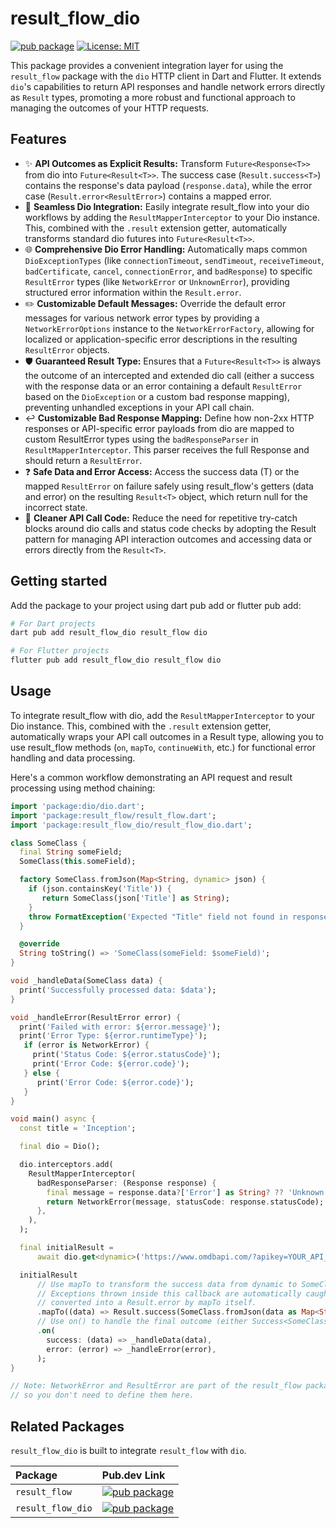 # result_flow_dio

[![pub package](https://img.shields.io/pub/v/result_flow_dio.svg)](https://pub.dev/packages/result_flow_dio) [![License: MIT](https://img.shields.io/badge/License-MIT-yellow.svg)](https://opensource.org/licenses/MIT)

This package provides a convenient integration layer for using the `result_flow` package with the `dio` HTTP client in Dart and Flutter. It extends `dio`'s capabilities to return API responses and handle network errors directly as `Result` types, promoting a more robust and functional approach to managing the outcomes of your HTTP requests.

## Features

- ✨ **API Outcomes as Explicit Results:** Transform `Future<Response<T>>` from dio into `Future<Result<T>>`. The success case (`Result.success<T>`) contains the response's data payload (`response.data`), while the error case (`Result.error<ResultError>`) contains a mapped error.
- 🔌 **Seamless Dio Integration:** Easily integrate result_flow into your dio workflows by adding the `ResultMapperInterceptor` to your Dio instance. This, combined with the `.result` extension getter, automatically transforms standard dio futures into `Future<Result<T>>`.
- 🌐 **Comprehensive Dio Error Handling:** Automatically maps common `DioExceptionTypes` (like `connectionTimeout`, `sendTimeout`, `receiveTimeout`, `badCertificate`, `cancel`, `connectionError`, and `badResponse`) to specific `ResultError` types (like `NetworkError` or `UnknownError`), providing structured error information within the `Result.error`.
- ✏️ **Customizable Default Messages:** Override the default error messages for various network error types by providing a `NetworkErrorOptions` instance to the `NetworkErrorFactory`, allowing for localized or application-specific error descriptions in the resulting `ResultError` objects.
- 🛡️ **Guaranteed Result Type:** Ensures that a `Future<Result<T>>` is always the outcome of an intercepted and extended dio call (either a success with the response data or an error containing a default `ResultError` based on the `DioException` or a custom bad response mapping), preventing unhandled exceptions in your API call chain.
- ↩️ **Customizable Bad Response Mapping:** Define how non-2xx HTTP responses or API-specific error payloads from dio are mapped to custom ResultError types using the `badResponseParser` in `ResultMapperInterceptor`. This parser receives the full Response and should return a `ResultError`.
- ❓ **Safe Data and Error Access:** Access the success data (T) or the mapped `ResultError` on failure safely using result_flow's getters (data and error) on the resulting `Result<T>` object, which return null for the incorrect state.
- 🧹 **Cleaner API Call Code:** Reduce the need for repetitive try-catch blocks around dio calls and status code checks by adopting the Result pattern for managing API interaction outcomes and accessing data or errors directly from the `Result<T>`.

## Getting started

Add the package to your project using dart pub add or flutter pub add:

```bash
# For Dart projects
dart pub add result_flow_dio result_flow dio

# For Flutter projects
flutter pub add result_flow_dio result_flow dio
```

## Usage

To integrate result_flow with dio, add the `ResultMapperInterceptor` to your Dio instance. This, combined with the `.result` extension getter, automatically wraps your API call outcomes in a Result type, allowing you to use result_flow methods (`on`, `mapTo`, `continueWith`, etc.) for functional error handling and data processing.

Here's a common workflow demonstrating an API request and result processing using method chaining:

```dart
import 'package:dio/dio.dart';
import 'package:result_flow/result_flow.dart';
import 'package:result_flow_dio/result_flow_dio.dart';

class SomeClass {
  final String someField;
  SomeClass(this.someField);

  factory SomeClass.fromJson(Map<String, dynamic> json) {
    if (json.containsKey('Title')) {
       return SomeClass(json['Title'] as String);
    }
    throw FormatException('Expected "Title" field not found in response');
  }

  @override
  String toString() => 'SomeClass(someField: $someField)';
}

void _handleData(SomeClass data) {
  print('Successfully processed data: $data');
}

void _handleError(ResultError error) {
  print('Failed with error: ${error.message}');
  print('Error Type: ${error.runtimeType}');
   if (error is NetworkError) {
     print('Status Code: ${error.statusCode}');
     print('Error Code: ${error.code}');
   } else {
      print('Error Code: ${error.code}');
   }
}

void main() async {
  const title = 'Inception';

  final dio = Dio();

  dio.interceptors.add(
    ResultMapperInterceptor(
      badResponseParser: (Response response) {
        final message = response.data?['Error'] as String? ?? 'Unknown API error';
        return NetworkError(message, statusCode: response.statusCode);
      },
    ),
  );

  final initialResult =
      await dio.get<dynamic>('https://www.omdbapi.com/?apikey=YOUR_API_KEY&t=$title').result;

  initialResult
      // Use mapTo to transform the success data from dynamic to SomeClass.
      // Exceptions thrown inside this callback are automatically caught and
      // converted into a Result.error by mapTo itself.
      .mapTo((data) => Result.success(SomeClass.fromJson(data as Map<String, dynamic>)))
      // Use on() to handle the final outcome (either Success<SomeClass> or Error<ResultError>)
      .on(
        success: (data) => _handleData(data),
        error: (error) => _handleError(error),
      );
}

// Note: NetworkError and ResultError are part of the result_flow package,
// so you don't need to define them here.
```

## Related Packages

`result_flow_dio` is built to integrate `result_flow` with `dio`.

| Package           | Pub.dev Link                                                                                                 |
| :---------------- | :----------------------------------------------------------------------------------------------------------- |
| `result_flow`     | [![pub package](https://img.shields.io/pub/v/result_flow.svg)](https://pub.dev/packages/result_flow)         |
| `result_flow_dio` | [![pub package](https://img.shields.io/pub/v/result_flow_dio.svg)](https://pub.dev/packages/result_flow_dio) |
